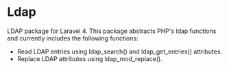 Ldap
====

LDAP package for Laravel 4. This package abstracts PHP's ldap functions and currently includes the following functions:

* Read LDAP entries using ldap_search() and ldap_get_entries() attributes.
* Replace LDAP attributes using ldap_mod_replace().
